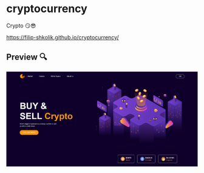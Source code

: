 # cryptocurrency

Crypto 😏😎
 
https://filip-shkolik.github.io/cryptocurrency/

## Preview :mag:
![Image alt](https://github.com/filip-shkolik/cryptocurrency/blob/main/preview/preview.png)
